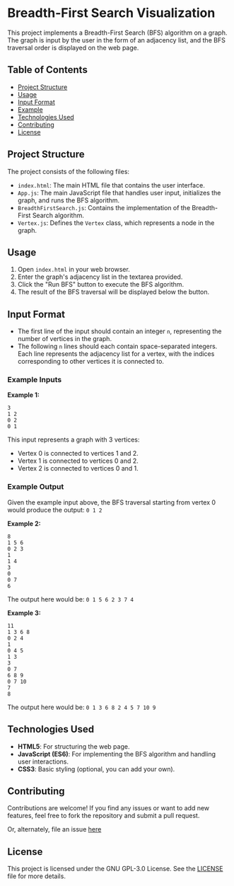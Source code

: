 # Breadth-First Search Visualization

This project implements a Breadth-First Search (BFS) algorithm on a graph. The graph is input by the user in the form of an adjacency list, and the BFS traversal order is displayed on the web page.

## Table of Contents

- [Project Structure](#project-structure)
- [Usage](#usage)
- [Input Format](#input-format)
- [Example](#example)
- [Technologies Used](#technologies-used)
- [Contributing](#contributing)
- [License](#license)

## Project Structure

The project consists of the following files:

- `index.html`: The main HTML file that contains the user interface.
- `App.js`: The main JavaScript file that handles user input, initializes the graph, and runs the BFS algorithm.
- `BreadthFirstSearch.js`: Contains the implementation of the Breadth-First Search algorithm.
- `Vertex.js`: Defines the `Vertex` class, which represents a node in the graph.

## Usage

1. Open `index.html` in your web browser.
2. Enter the graph's adjacency list in the textarea provided.
3. Click the "Run BFS" button to execute the BFS algorithm.
4. The result of the BFS traversal will be displayed below the button.

## Input Format

- The first line of the input should contain an integer `n`, representing the number of vertices in the graph.
- The following `n` lines should each contain space-separated integers. Each line represents the adjacency list for a vertex, with the indices corresponding to other vertices it is connected to.

### Example Inputs

**Example 1:**

```
3
1 2
0 2
0 1
```

This input represents a graph with 3 vertices:

- Vertex 0 is connected to vertices 1 and 2.
- Vertex 1 is connected to vertices 0 and 2.
- Vertex 2 is connected to vertices 0 and 1.

### Example Output

Given the example input above, the BFS traversal starting from vertex 0 would produce the output:
`0 1 2`

**Example 2:**

```
8
1 5 6
0 2 3
1
1 4
3
0
0 7
6
```

The output here would be: `0 1 5 6 2 3 7 4`

**Example 3:**

```
11
1 3 6 8
0 2 4
1
0 4 5
1 3
3
0 7
6 8 9
0 7 10
7
8
```

The output here would be: `0 1 3 6 8 2 4 5 7 10 9`

## Technologies Used

- **HTML5**: For structuring the web page.
- **JavaScript (ES6)**: For implementing the BFS algorithm and handling user interactions.
- **CSS3**: Basic styling (optional, you can add your own).

## Contributing

Contributions are welcome! If you find any issues or want to add new features, feel free to fork the repository and submit a pull request.

Or, alternately, file an issue [here](https://github.com/prithvirajdeshmane/BreadthFirstSearch/issues)

## License

This project is licensed under the GNU GPL-3.0 License. See the [LICENSE](LICENSE) file for more details.
